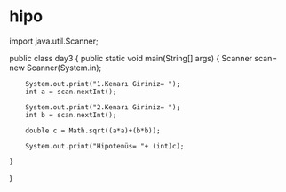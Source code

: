 # hipo
import java.util.Scanner;

public class day3 {
    public static void main(String[] args) {
        Scanner scan= new Scanner(System.in);

        System.out.print("1.Kenarı Giriniz= ");
        int a = scan.nextInt();

        System.out.print("2.Kenarı Giriniz= ");
        int b = scan.nextInt();

        double c = Math.sqrt((a*a)+(b*b));

        System.out.print("Hipotenüs= "+ (int)c);

    }
    

}
